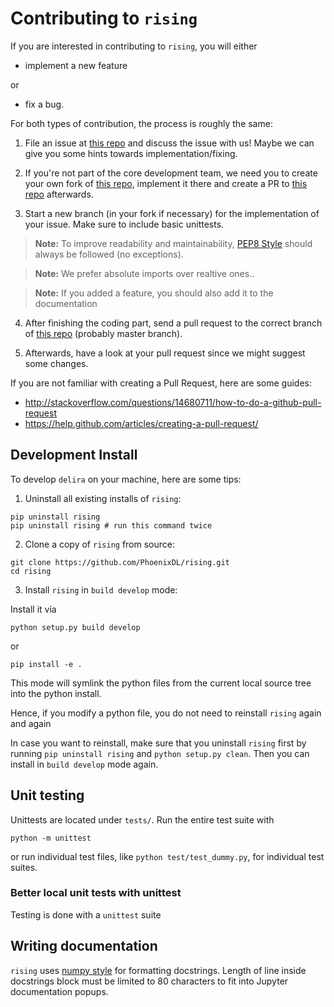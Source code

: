 # Contributing to `rising`

If you are interested in contributing to `rising`, you will either

* implement a new feature

or 

* fix a bug.

For both types of contribution, the process is roughly the same:

1. File an issue at [this repo] and discuss 
the issue with us! Maybe we can give you some hints towards 
implementation/fixing.

2. If you're not part of the core development team, we need you to create your own fork of [this repo], implement it there and create a PR to [this repo] afterwards.

3. Start a new branch (in your fork if necessary) for the implementation of your issue. 
Make sure to include basic unittests.

> **Note:** To improve readability and maintainability, [PEP8 Style](https://www.python.org/dev/peps/pep-0008/) should always be followed (no exceptions).

> **Note:** We prefer absolute imports over realtive ones..

> **Note:** If you added a feature, you should also add it to the documentation

4. After finishing the coding part, send a pull request to the correct branch of [this repo] (probably master branch).

5. Afterwards, have a look at your pull request since we might suggest some 
changes.


If you are not familiar with creating a Pull Request, here are some guides:
- http://stackoverflow.com/questions/14680711/how-to-do-a-github-pull-request
- https://help.github.com/articles/creating-a-pull-request/


## Development Install

To develop `delira` on your machine, here are some tips:

1. Uninstall all existing installs of `rising`:
```
pip uninstall rising
pip uninstall rising # run this command twice
```

2. Clone a copy of `rising` from source:

```
git clone https://github.com/PhoenixDL/rising.git
cd rising
```

3. Install `rising` in `build develop` mode:

Install it via 

```
python setup.py build develop
```

or 

```
pip install -e .
```

This mode will symlink the python files from the current local source tree into the
python install.

Hence, if you modify a python file, you do not need to reinstall `rising` 
again and again

In case you want to reinstall, make sure that you uninstall `rising` first by running `pip uninstall rising`
and `python setup.py clean`. Then you can install in `build develop` mode again.

## Unit testing

Unittests are located under `tests/`. Run the entire test suite with

```
python -m unittest
```

or run individual test files, like `python test/test_dummy.py`, for individual test suites.

### Better local unit tests with unittest
Testing is done with a `unittest` suite

## Writing documentation

`rising` uses [numpy style](http://sphinxcontrib-napoleon.readthedocs.io/en/latest/example_numpy.html)
for formatting docstrings. Length of line inside docstrings block must be limited to 80 characters to
fit into Jupyter documentation popups.

[this repo]: https://github.com/PhoenixDL/rising
